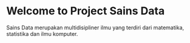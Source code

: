 # Welcome to Project Sains Data

Sains Data merupakan multidisipliner ilmu yang terdiri dari matematika, statistika dan ilmu komputer. 

```{tableofcontents}
```
